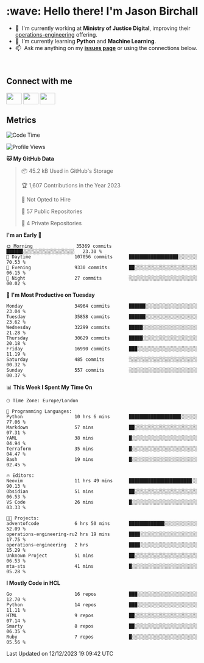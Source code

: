 <h1 align="left" id="jason-title">:wave: Hello there! I'm Jason Birchall</h1>

- :office: &nbsp;I'm currently working at **Ministry of Justice Digital**, improving their [operations-engineering](https://github.com/ministryofjustice/operations-engineering) offering.
- :seedling: &nbsp;I’m currently learning **Python** and **Machine Learning**.
- :mailbox: &nbsp;Ask me anything on my **[issues page]** or using the connections below.


<br>

<h2>Connect with me</h2>
<p>
<a href="https://twitter.com/jsonBirchall" target="blank"><img align="center" src="https://cdn.jsdelivr.net/npm/simple-icons@3.0.1/icons/twitter.svg" alt="" height="30" width="40" /></a>
<a href="https://keybase.io/json0" target="blank"><img align="center" src="https://cdn.jsdelivr.net/npm/simple-icons@3.0.1/icons/keybase.svg" alt="" height="30" width="40" /></a>
<a href="https://www.reddit.com/user/kakorate" target="blank"><img align="center" src="https://cdn.jsdelivr.net/npm/simple-icons@3.0.1/icons/reddit.svg" alt="" height="30" width="40" /></a>
</p>

<h2>Metrics</h2>

<!--START_SECTION:waka-->
![Code Time](http://img.shields.io/badge/Code%20Time-1%2C267%20hrs%2024%20mins-blue)

![Profile Views](http://img.shields.io/badge/Profile%20Views-1-blue)

**🐱 My GitHub Data** 

> 📦 45.2 kB Used in GitHub's Storage 
 > 
> 🏆 1,607 Contributions in the Year 2023
 > 
> 🚫 Not Opted to Hire
 > 
> 📜 57 Public Repositories 
 > 
> 🔑 4 Private Repositories 
 > 
**I'm an Early 🐤** 

```text
🌞 Morning                35369 commits       ██████░░░░░░░░░░░░░░░░░░░   23.30 % 
🌆 Daytime                107056 commits      ██████████████████░░░░░░░   70.53 % 
🌃 Evening                9330 commits        ██░░░░░░░░░░░░░░░░░░░░░░░   06.15 % 
🌙 Night                  27 commits          ░░░░░░░░░░░░░░░░░░░░░░░░░   00.02 % 
```
📅 **I'm Most Productive on Tuesday** 

```text
Monday                   34964 commits       ██████░░░░░░░░░░░░░░░░░░░   23.04 % 
Tuesday                  35858 commits       ██████░░░░░░░░░░░░░░░░░░░   23.62 % 
Wednesday                32299 commits       █████░░░░░░░░░░░░░░░░░░░░   21.28 % 
Thursday                 30629 commits       █████░░░░░░░░░░░░░░░░░░░░   20.18 % 
Friday                   16990 commits       ███░░░░░░░░░░░░░░░░░░░░░░   11.19 % 
Saturday                 485 commits         ░░░░░░░░░░░░░░░░░░░░░░░░░   00.32 % 
Sunday                   557 commits         ░░░░░░░░░░░░░░░░░░░░░░░░░   00.37 % 
```


📊 **This Week I Spent My Time On** 

```text
🕑︎ Time Zone: Europe/London

💬 Programming Languages: 
Python                   10 hrs 6 mins       ███████████████████░░░░░░   77.06 % 
Markdown                 57 mins             ██░░░░░░░░░░░░░░░░░░░░░░░   07.31 % 
YAML                     38 mins             █░░░░░░░░░░░░░░░░░░░░░░░░   04.94 % 
Terraform                35 mins             █░░░░░░░░░░░░░░░░░░░░░░░░   04.47 % 
Bash                     19 mins             █░░░░░░░░░░░░░░░░░░░░░░░░   02.45 % 

🔥 Editors: 
Neovim                   11 hrs 49 mins      ███████████████████████░░   90.13 % 
Obsidian                 51 mins             ██░░░░░░░░░░░░░░░░░░░░░░░   06.53 % 
VS Code                  26 mins             █░░░░░░░░░░░░░░░░░░░░░░░░   03.33 % 

🐱‍💻 Projects: 
adventofcode             6 hrs 50 mins       █████████████░░░░░░░░░░░░   52.09 % 
operations-engineering-ru2 hrs 19 mins       ████░░░░░░░░░░░░░░░░░░░░░   17.75 % 
operations-engineering   2 hrs               ████░░░░░░░░░░░░░░░░░░░░░   15.29 % 
Unknown Project          51 mins             ██░░░░░░░░░░░░░░░░░░░░░░░   06.53 % 
mta-sts                  41 mins             █░░░░░░░░░░░░░░░░░░░░░░░░   05.28 % 
```

**I Mostly Code in HCL** 

```text
Go                       16 repos            ███░░░░░░░░░░░░░░░░░░░░░░   12.70 % 
Python                   14 repos            ███░░░░░░░░░░░░░░░░░░░░░░   11.11 % 
HTML                     9 repos             ██░░░░░░░░░░░░░░░░░░░░░░░   07.14 % 
Smarty                   8 repos             ██░░░░░░░░░░░░░░░░░░░░░░░   06.35 % 
Ruby                     7 repos             █░░░░░░░░░░░░░░░░░░░░░░░░   05.56 % 
```




 Last Updated on 12/12/2023 19:09:42 UTC
<!--END_SECTION:waka-->

<!-- links -->

[issues page]: https://github.com/jasonBirchall/jasonBirchall/issues "jasonBirchall/issues"
